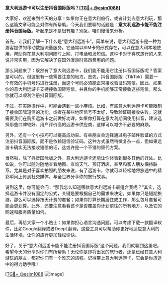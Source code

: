 **意大利远游卡可以注册抖音国际版吗？[[TG💪+ @esim1088](https://t.me/s/esim1088)]**

大家好，欢迎来到今天的分享！如果你正在意大利旅行，或者计划去意大利玩，那么这篇文章可能会对你有所帮助。今天我们要聊的话题是：**意大利远游卡能不能注册抖音国际版**。听起来是不是很有趣？别急，咱们慢慢来分析。

首先，让我们了解一下什么是“意大利远游卡”。简单来说，意大利远游卡是一种为游客提供的移动数据流量服务。它通常以SIM卡的形式存在，可以在意大利本地使用，帮助你在意大利期间随时上网、打电话和发短信。这种卡对于喜欢旅行的人来说非常实用，因为它解决了在国外漫游时高昂费用的问题。

那么问题来了：既然有了意大利远游卡，我们能不能用它注册抖音国际版呢？答案是可以的，但这里有一些需要注意的地方。首先，抖音国际版（TikTok）需要一个有效的手机号码进行注册，而这个号码必须能正常接收验证码短信。因此，如果你的意大利远游卡支持接收国际短信，并且你的手机能够正常接收这些短信，那么你就可以顺利注册抖音国际版。

不过，在实际操作中，可能会遇到一些小麻烦。比如，有些意大利远游卡可能限制了接收国际短信的功能，或者在某些地区信号不太好，导致验证码接收失败。这就需要我们在购买远游卡之前做好功课。如果你打算在意大利期间使用抖音，建议选择那些口碑较好、用户评价高的远游卡供应商，这样可以减少不必要的麻烦。

另外，还有一个小技巧可以提高成功率。有些朋友会选择通过电子邮件验证的方式注册抖音国际版，而不是依赖短信验证码。这种方式虽然稍微复杂一点，但如果远游卡确实无法接收短信的话，这或许是一个不错的替代方案。

当然啦，除了抖音国际版之外，意大利远游卡还能让你体验到很多其他的好处。比如说，你可以随时随地查看地图、查询天气、预订酒店，甚至和家人朋友保持联系。尤其是对于喜欢拍照的朋友来说，有了远游卡，你就可以轻松地将旅途中的精彩瞬间上传到社交媒体，与全世界分享你的旅行故事。

说到这里，你可能会问：“那我怎么知道哪款意大利远游卡最适合我呢？”其实，选择远游卡并没有固定的公式，关键是要根据自己的需求来决定。如果你只是短期旅游，那么可以选择按天计费的套餐；如果你打算长期居住或工作，那么包月套餐可能会更划算。此外，还要注意看看该卡是否覆盖你计划前往的所有地方，以及它的网速和服务质量如何。

最后，再给大家一个小贴士：如果你担心语言沟通问题，可以考虑下载一款翻译软件，比如Google翻译或者DeepL翻译。这些工具可以帮助你更好地适应意大利的生活环境，让你的旅行更加轻松愉快。

好了，关于“意大利远游卡能不能注册抖音国际版”这个问题，我们就聊到这里吧。希望今天的分享对你们有所帮助！无论你是即将出发的旅行者，还是已经在意大利游玩的朋友，都祝你们有一个难忘的旅程。记得带上意大利远游卡，它会是你旅途中的得力助手哦！

[[TG💪+ @esim1088](https://t.me/s/esim1088) ![Image](https://i.postimg.cc/4NQfJmqS/Snipaste-2025-05-13-00-14-12.png)]